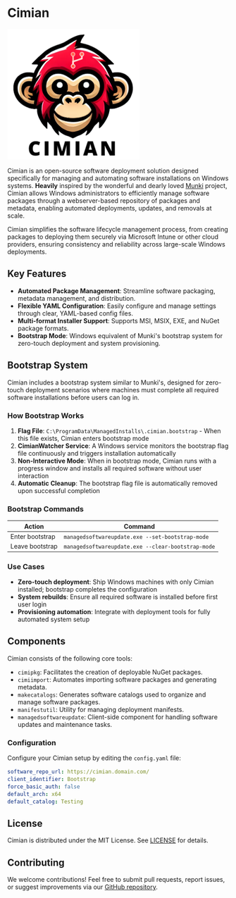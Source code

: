 # Cimian

<img src="cimian.png" alt="Cimian" width="300">

Cimian is an open-source software deployment solution designed specifically for managing and automating software installations on Windows systems. **Heavily** inspired by the wonderful and dearly loved [Munki](https://github.com/munki/munki) project, Cimian allows Windows administrators to efficiently manage software packages through a webserver-based repository of packages and metadata, enabling automated deployments, updates, and removals at scale.

Cimian simplifies the software lifecycle management process, from creating packages to deploying them securely via Microsoft Intune or other cloud providers, ensuring consistency and reliability across large-scale Windows deployments.

## Key Features

- **Automated Package Management**: Streamline software packaging, metadata management, and distribution.
- **Flexible YAML Configuration**: Easily configure and manage settings through clear, YAML-based config files.
- **Multi-format Installer Support**: Supports MSI, MSIX, EXE, and NuGet package formats.
- **Bootstrap Mode**: Windows equivalent of Munki's bootstrap system for zero-touch deployment and system provisioning.

## Bootstrap System

Cimian includes a bootstrap system similar to Munki's, designed for zero-touch deployment scenarios where machines must complete all required software installations before users can log in.

### How Bootstrap Works

1. **Flag File**: `C:\ProgramData\ManagedInstalls\.cimian.bootstrap` - When this file exists, Cimian enters bootstrap mode
2. **CimianWatcher Service**: A Windows service monitors the bootstrap flag file continuously and triggers installation automatically
3. **Non-Interactive Mode**: When in bootstrap mode, Cimian runs with a progress window and installs all required software without user interaction
4. **Automatic Cleanup**: The bootstrap flag file is automatically removed upon successful completion

### Bootstrap Commands

| Action          | Command                                                |
| --------------- | ------------------------------------------------------ |
| Enter bootstrap | `managedsoftwareupdate.exe --set-bootstrap-mode`       |
| Leave bootstrap | `managedsoftwareupdate.exe --clear-bootstrap-mode`     |

### Use Cases

- **Zero-touch deployment**: Ship Windows machines with only Cimian installed; bootstrap completes the configuration
- **System rebuilds**: Ensure all required software is installed before first user login
- **Provisioning automation**: Integrate with deployment tools for fully automated system setup

## Components

Cimian consists of the following core tools:

* `cimipkg`: Facilitates the creation of deployable NuGet packages.
* `cimiimport`: Automates importing software packages and generating metadata.
* `makecatalogs`: Generates software catalogs used to organize and manage software packages.
* `manifestutil`: Utility for managing deployment manifests.
* `managedsoftwareupdate`: Client-side component for handling software updates and maintenance tasks.


### Configuration

Configure your Cimian setup by editing the `config.yaml` file:

```yaml
software_repo_url: https://cimian.domain.com/
client_identifier: Bootstrap
force_basic_auth: false
default_arch: x64
default_catalog: Testing
```

## License

Cimian is distributed under the MIT License. See [LICENSE](LICENSE) for details.

## Contributing

We welcome contributions! Feel free to submit pull requests, report issues, or suggest improvements via our [GitHub repository](https://github.com/windowsadmins/cimian).
